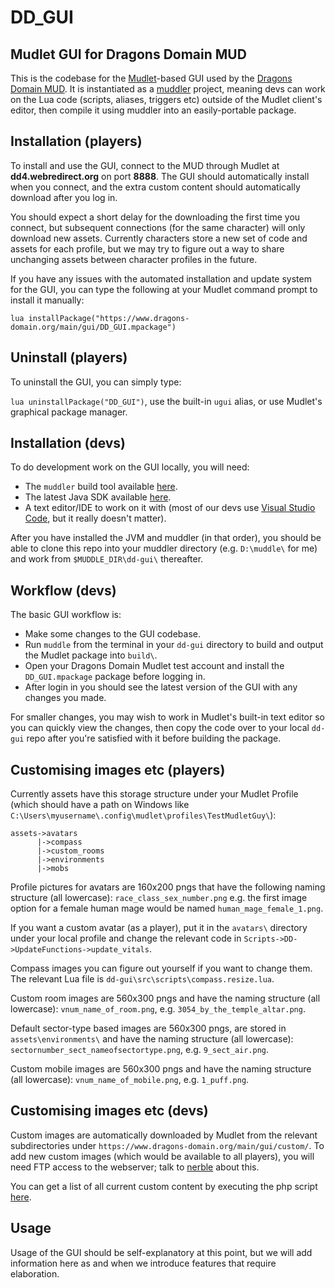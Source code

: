 # DD_GUI

## Mudlet GUI for Dragons Domain MUD

This is the codebase for the [Mudlet](https://www.mudlet.org/)-based GUI used by the [Dragons Domain MUD](https://www.dragons-domain.org/). It is instantiated as a [muddler](https://github.com/demonnic/muddler) project, meaning devs can work on the Lua code (scripts, aliases, triggers etc) outside of the Mudlet client's editor, then compile it using muddler into an easily-portable package.


## Installation (players)

To install and use the GUI, connect to the MUD through Mudlet at **dd4.webredirect.org** on port **8888**. The GUI should automatically install when you connect, and the extra custom content should automatically download after you log in. 

You should expect a short delay for the downloading the first time you connect, but subsequent connections (for the same character) will only download new assets. Currently characters store a new set of code and assets for each profile, but we may try to figure out a way to share unchanging assets between character profiles in the future.

If you have any issues with the automated installation and update system for the GUI, you can type the following at your Mudlet command prompt to install it manually:

`lua installPackage("https://www.dragons-domain.org/main/gui/DD_GUI.mpackage")`


## Uninstall (players)

To uninstall the GUI, you can simply type:

`lua uninstallPackage("DD_GUI")`, use the built-in `ugui` alias, or use Mudlet's graphical package manager.


## Installation (devs)

To do development work on the GUI locally, you will need:
- The `muddler` build tool available [here](https://github.com/demonnic/muddler).
- The latest Java SDK available [here](https://www.oracle.com/java/technologies/downloads/).
- A text editor/IDE to work on it with (most of our devs use [Visual Studio Code](https://code.visualstudio.com/download), but it really doesn't matter).

After you have installed the JVM and muddler (in that order), you should be able to clone this repo into your muddler directory (e.g. `D:\muddle\` for me) and work from `$MUDDLE_DIR\dd-gui\` thereafter.  


## Workflow (devs)

The basic GUI workflow is:

- Make some changes to the GUI codebase.
- Run `muddle` from the terminal in your `dd-gui` directory to build and output the Mudlet package into `build\`.
- Open your Dragons Domain Mudlet test account and install the `DD_GUI.mpackage` package before logging in.
- After login in you should see the latest version of the GUI with any changes you made.

For smaller changes, you may wish to work in Mudlet's built-in text editor so you can quickly view the changes, then copy the code over to your local `dd-gui` repo after you're satisfied with it before building the package.


## Customising images etc (players)
Currently assets have this storage structure under your Mudlet Profile (which should have a path on Windows like `C:\Users\myusername\.config\mudlet\profiles\TestMudletGuy\`):

```
assets->avatars
      |->compass
      |->custom_rooms
      |->environments
      |->mobs
```

Profile pictures for avatars are 160x200 pngs that have the following naming structure (all lowercase):
`race_class_sex_number.png` e.g. the first image option for a female human mage would be named `human_mage_female_1.png`.

If you want a custom avatar (as a player), put it in the `avatars\` directory under your local profile and change the relevant code in `Scripts->DD->UpdateFunctions->update_vitals`.

Compass images you can figure out yourself if you want to change them.  The relevant Lua file is `dd-gui\src\scripts\compass.resize.lua`.

Custom room images are 560x300 pngs and have the naming structure (all lowercase):
`vnum_name_of_room.png`, e.g. `3054_by_the_temple_altar.png`.

Default sector-type based images are 560x300 pngs, are stored in `assets\environments\` and have the naming structure (all lowercase):
`sectornumber_sect_nameofsectortype.png`, e.g. `9_sect_air.png`.

Custom mobile images are 560x300 pngs and have the naming structure (all lowercase):
`vnum_name_of_mobile.png`, e.g. `1_puff.png`.


## Customising images etc (devs)

Custom images are automatically downloaded by Mudlet from the relevant subdirectories under `https://www.dragons-domain.org/main/gui/custom/`. To add new custom images (which would be available to all players), you will need FTP access to the webserver; talk to [nerble](https://github.com/nerble) about this.  

You can get a list of all current custom content by executing the php script [here](https://www.dragons-domain.org/main/gui/custom/files.php).


## Usage

Usage of the GUI should be self-explanatory at this point, but we will add information here as and when we introduce features that require elaboration.

